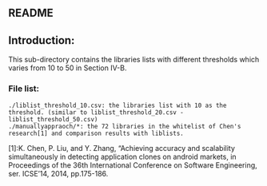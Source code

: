README
------
## Introduction:  
This sub-directory contains the libraries lists with different thresholds which varies from 10 to 50 in Section IV-B.  

### File list:  
    ./liblist_threshold_10.csv: the libraries list with 10 as the threshold. (similar to liblist_threshold_20.csv - liblist_threshold_50.csv)
    ./manuallyappraoch/*: the 72 libraries in the whitelist of Chen's research[1] and comparison results with liblists.  

[1]:K. Chen, P. Liu, and Y. Zhang, “Achieving accuracy and scalability simultaneously in detecting application clones on android markets, in Proceedings of the 36th International Conference on Software Engineering, ser. ICSE’14, 2014, pp.175-186.  
